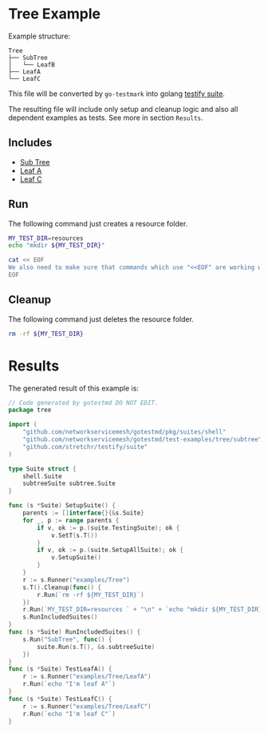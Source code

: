 # Tree Example

Example structure:
```
Tree
├── SubTree
│   └── LeafB
├── LeafA
└── LeafC
```

This file will be converted by `go-testmark` into golang [testify suite](https://github.com/stretchr/testify#suite-package).

The resulting file will include only setup and cleanup logic and also all dependent examples as tests. See more in section `Results`.

## Includes

- [Sub Tree](./SubTree)
- [Leaf A](./LeafA)
- [Leaf C](./LeafC)

## Run

The following command just creates a resource folder.

```bash
MY_TEST_DIR=resources 
echo "mkdir ${MY_TEST_DIR}"
```

```bash
cat << EOF
We also need to make sure that commands which use "<<EOF" are working without issues.
EOF
```

## Cleanup

The following command just deletes the resource folder.

```bash
rm -rf ${MY_TEST_DIR}
```

# Results

The generated result of this example is:

```go
// Code generated by gotestmd DO NOT EDIT.
package tree

import (
	"github.com/networkservicemesh/gotestmd/pkg/suites/shell"
	"github.com/networkservicemesh/gotestmd/test-examples/tree/subtree"
	"github.com/stretchr/testify/suite"
)

type Suite struct {
	shell.Suite
	subtreeSuite subtree.Suite
}

func (s *Suite) SetupSuite() {
	parents := []interface{}{&s.Suite}
	for _, p := range parents {
		if v, ok := p.(suite.TestingSuite); ok {
			v.SetT(s.T())
		}
		if v, ok := p.(suite.SetupAllSuite); ok {
			v.SetupSuite()
		}
	}
	r := s.Runner("examples/Tree")
	s.T().Cleanup(func() {
		r.Run(`rm -rf ${MY_TEST_DIR}`)
	})
	r.Run(`MY_TEST_DIR=resources ` + "\n" + `echo "mkdir ${MY_TEST_DIR}"`)
	s.RunIncludedSuites()
}
func (s *Suite) RunIncludedSuites() {
	s.Run("SubTree", func() {
		suite.Run(s.T(), &s.subtreeSuite)
	})
}
func (s *Suite) TestLeafA() {
	r := s.Runner("examples/Tree/LeafA")
	r.Run(`echo "I'm leaf A"`)
}
func (s *Suite) TestLeafC() {
	r := s.Runner("examples/Tree/LeafC")
	r.Run(`echo "I'm leaf C"`)
}
```